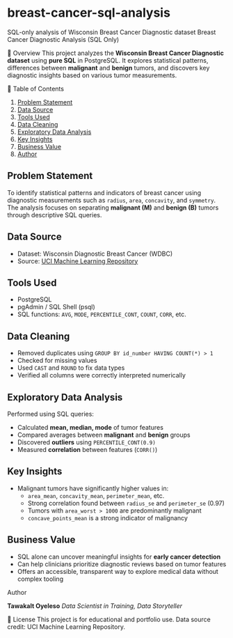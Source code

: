 # breast-cancer-sql-analysis
SQL-only analysis of Wisconsin Breast Cancer Diagnostic dataset
Breast Cancer Diagnostic Analysis (SQL Only)

📌 Overview
This project analyzes the **Wisconsin Breast Cancer Diagnostic dataset** using **pure SQL** in PostgreSQL. It explores statistical patterns, differences between **malignant** and **benign** tumors, and discovers key diagnostic insights based on various tumor measurements.


📌 Table of Contents
1. [Problem Statement](#problem-statement)
2. [Data Source](#data-source)
3. [Tools Used](#tools-used)
4. [Data Cleaning](#data-cleaning)
5. [Exploratory Data Analysis](#exploratory-data-analysis)
6. [Key Insights](#key-insights)
7. [Business Value](#business-value)
8. [Author](#author)



## Problem Statement
To identify statistical patterns and indicators of breast cancer using diagnostic measurements such as `radius`, `area`, `concavity`, and `symmetry`. The analysis focuses on separating **malignant (M)** and **benign (B)** tumors through descriptive SQL queries.


## Data Source
* Dataset: Wisconsin Diagnostic Breast Cancer (WDBC)
* Source: [UCI Machine Learning Repository](https://archive.ics.uci.edu/ml/datasets/Breast+Cancer+Wisconsin+%28Diagnostic%29)


## Tools Used
* PostgreSQL
* pgAdmin / SQL Shell (psql)
* SQL functions: `AVG`, `MODE`, `PERCENTILE_CONT`, `COUNT`, `CORR`, etc.


## Data Cleaning
* Removed duplicates using `GROUP BY id_number HAVING COUNT(*) > 1`
* Checked for missing values
* Used `CAST` and `ROUND` to fix data types
* Verified all columns were correctly interpreted numerically


## Exploratory Data Analysis
Performed using SQL queries:
* Calculated **mean, median, mode** of tumor features
* Compared averages between **malignant** and **benign** groups
* Discovered **outliers** using `PERCENTILE_CONT(0.9)`
* Measured **correlation** between features (`CORR()`)


## Key Insights
* Malignant tumors have significantly higher values in:
  * `area_mean`, `concavity_mean`, `perimeter_mean`, etc.
  * Strong correlation found between `radius_se` and `perimeter_se` (0.97)
  * Tumors with `area_worst > 1000` are predominantly malignant
  * `concave_points_mean` is a strong indicator of malignancy

## Business Value
* SQL alone can uncover meaningful insights for **early cancer detection**
* Can help clinicians prioritize diagnostic reviews based on tumor features
* Offers an accessible, transparent way to explore medical data without complex tooling


Author

**Tawakalt Oyeleso**
*Data Scientist in Training, Data Storyteller*


📎 License
This project is for educational and portfolio use. Data source credit: UCI Machine Learning Repository.
